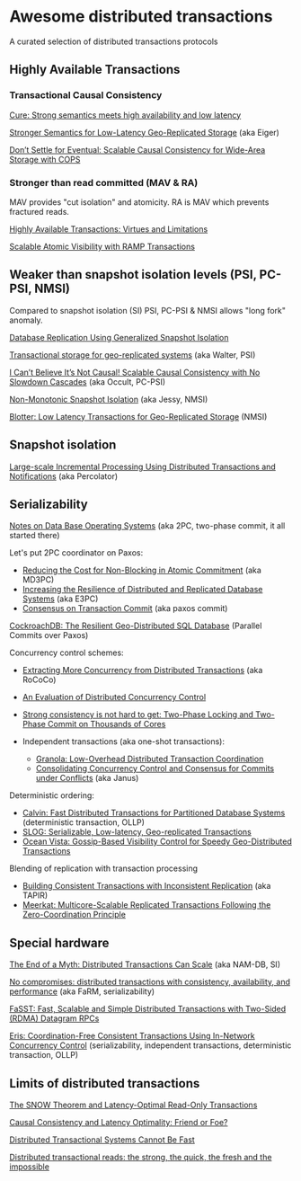 # Awesome distributed transactions
A curated selection of distributed transactions protocols

## Highly Available Transactions

### Transactional Causal Consistency

[Cure: Strong semantics meets high availability and low latency](https://hal.inria.fr/hal-01270776/document)

[Stronger Semantics for Low-Latency Geo-Replicated Storage](https://www.usenix.org/conference/nsdi13/technical-sessions/presentation/lloyd) (aka Eiger)

[Don’t Settle for Eventual: Scalable Causal Consistency for Wide-Area Storage with COPS](https://www.cs.cornell.edu/courses/cs6452/2012sp/papers/cops-sosp11.pdf)

### Stronger than read committed (MAV & RA)

MAV provides "cut isolation" and atomicity. RA is MAV which prevents fractured reads.

[Highly Available Transactions: Virtues and Limitations](https://www.vldb.org/pvldb/vol7/p181-bailis.pdf)

[Scalable Atomic Visibility with RAMP Transactions](http://people.eecs.berkeley.edu/~alig/papers/ramp.pdf)

## Weaker than snapshot isolation levels (PSI, PC-PSI, NMSI)

Compared to snapshot isolation (SI) PSI, PC-PSI & NMSI allows "long fork" anomaly.

[Database Replication Using Generalized Snapshot Isolation](https://infoscience.epfl.ch/record/53561/files/srds2005-gsi.pdf)

[Transactional storage for geo-replicated systems](http://www.news.cs.nyu.edu/~jinyang/pub/walter-sosp11.pdf) (aka Walter, PSI)

[I Can’t Believe It’s Not Causal! Scalable Causal Consistency with No Slowdown Cascades](https://www.usenix.org/conference/nsdi17/technical-sessions/presentation/mehdi) (aka Occult, PC-PSI)

[Non-Monotonic Snapshot Isolation](https://hal.inria.fr/hal-00643430v4/document) (aka Jessy, NMSI)

[Blotter: Low Latency Transactions for Geo-Replicated Storage](https://www.gsd.inesc-id.pt/~rodrigo/blotter-www2017.pdf) (NMSI)

## Snapshot isolation

[Large-scale Incremental Processing Using Distributed Transactions and Notifications](https://research.google/pubs/pub36726/) (aka Percolator)

## Serializability

[Notes on Data Base Operating Systems](https://link.springer.com/chapter/10.1007%2F3-540-08755-9_9) (aka 2PC, two-phase commit, it all started there)

Let's put 2PC coordinator on Paxos:

  * [Reducing the Cost for Non-Blocking in Atomic Commitment](https://citeseerx.ist.psu.edu/viewdoc/summary?doi=10.1.1.29.6196&rank=1) (aka MD3PC)
  * [Increasing the Resilience of Distributed and Replicated Database Systems](https://citeseerx.ist.psu.edu/viewdoc/summary?doi=10.1.1.48.3204&rank=1) (aka E3PC)
  * [Consensus on Transaction Commit](https://citeseerx.ist.psu.edu/viewdoc/summary?doi=10.1.1.159.6749&rank=1) (aka paxos commit)

[CockroachDB: The Resilient Geo-Distributed SQL Database](https://dl.acm.org/doi/pdf/10.1145/3318464.3386134) (Parallel Commits over Paxos)

Concurrency control schemes:

  * [Extracting More Concurrency from Distributed Transactions](https://www.usenix.org/system/files/conference/osdi14/osdi14-paper-mu.pdf) (aka RoCoCo)
  * [An Evaluation of Distributed Concurrency Control](https://www.vldb.org/pvldb/vol10/p553-harding.pdf)
  * [Strong consistency is not hard to get: Two-Phase Locking and Two-Phase Commit on Thousands of Cores](https://www.vldb.org/pvldb/vol12/p2325-barthels.pdf)
  * Independent transactions (aka one-shot transactions):

    * [Granola: Low-Overhead Distributed Transaction Coordination](https://www.usenix.org/system/files/conference/atc12/atc12-final118.pdf)
    * [Consolidating Concurrency Control and Consensus for Commits under Conflicts](https://www.usenix.org/system/files/conference/osdi16/osdi16-mu.pdf) (aka Janus)

Deterministic ordering:

  * [Calvin: Fast Distributed Transactions for Partitioned Database Systems](http://cs.yale.edu/homes/thomson/publications/calvin-sigmod12.pdf) (deterministic transaction, OLLP)
  * [SLOG: Serializable, Low-latency, Geo-replicated Transactions](http://www.vldb.org/pvldb/vol12/p1747-ren.pdf)
  * [Ocean Vista: Gossip-Based Visibility Control for Speedy Geo-Distributed Transactions](http://www.vldb.org/pvldb/vol12/p1471-fan.pdf)

Blending of replication with transaction processing

  * [Building Consistent Transactions with Inconsistent Replication](https://irenezhang.net/papers/tapir-sosp15.pdf) (aka TAPIR)
  * [Meerkat: Multicore-Scalable Replicated Transactions Following the Zero-Coordination Principle](https://drkp.net/papers/meerkat-eurosys20.pdf)

## Special hardware

[The End of a Myth: Distributed Transactions Can Scale](http://www.vldb.org/pvldb/vol10/p685-zamanian.pdf/) (aka NAM-DB, SI)

[No compromises: distributed transactions with consistency, availability, and performance](https://www.microsoft.com/en-us/research/wp-content/uploads/2016/02/SOSP15-final227.pdf) (aka FaRM, serializability)

[FaSST: Fast, Scalable and Simple Distributed Transactions with Two-Sided (RDMA) Datagram RPCs](https://www.usenix.org/system/files/conference/osdi16/osdi16-kalia.pdf)

[Eris: Coordination-Free Consistent Transactions Using In-Network Concurrency Control](https://drkp.net/papers/eris-sosp17.pdf) (serializability, independent transactions, deterministic transaction, OLLP)

## Limits of distributed transactions

[The SNOW Theorem and Latency-Optimal Read-Only Transactions](https://www.usenix.org/system/files/conference/osdi16/osdi16-lu.pdf)
    
[Causal Consistency and Latency Optimality: Friend or Foe?](https://arxiv.org/abs/1803.04237)

[Distributed Transactional Systems Cannot Be Fast](https://arxiv.org/abs/1903.09106)

[Distributed transactional reads: the strong, the quick, the fresh and the impossible](https://arxiv.org/abs/1810.01698)

